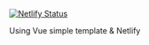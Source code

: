 [![Netlify Status](https://api.netlify.com/api/v1/badges/c6728e1e-d5ce-4b8a-ad83-4a6f4c3b0279/deploy-status)](https://app.netlify.com/sites/vue-simple/deploys)

Using Vue simple template & Netlify
